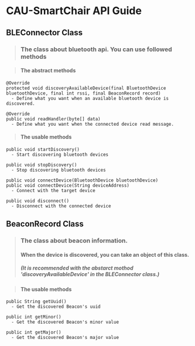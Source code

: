 # CAU-SmartChair API Guide

## BLEConnector Class
> ### The class about bluetooth api. You can use followed methods
    
> #### The abstract methods
    @Override
    protected void discoveryAvailableDevice(final BluetoothDevice bluetoothDevice, final int rssi, final BeaconRecord record)
      - Define what you want when an available bluetooth device is discovered.
>
    @Override
    public void readHandler(byte[] data)
      - Define what you want when the connected device read message.
      
> #### The usable methods
    public void startDiscovery()
      - Start discovering bluetooth devices
>    
    public void stopDiscovery()
      - Stop discovering bluetooth devices
>
    public void connectDevice(BluetoothDevice bluetoothDevice)
    public void connectDevice(String deviceAddress)
      - Connect with the target device
>
    public void disconnect()
      - Disconnect with the connected device

## BeaconRecord Class
> ### The class about beacon information.
> #### When the device is discovered, you can take an object of this class.
> ##### (It is recommended with the abstarct mothod 'discoveryAvailableDevice' in the BLEConnector class.)

> #### The usable methods
    public String getUuid()
      - Get the discovered Beacon's uuid
>      
    public int getMinor()
      - Get the discovered Beacon's minor value
>
    public int getMajor()
      - Get the discovered Beacon's major value
